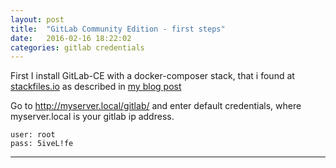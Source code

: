 ```yaml
---
layout: post
title:  "GitLab Community Edition - first steps"
date:   2016-02-16 18:22:02
categories: gitlab credentials
---
```


First I install GitLab-CE with a docker-composer stack, 
that i found at [stackfiles.io] as described in [my blog post]

Go to http://myserver.local/gitlab/ and enter default credentials, 
where myserver.local is your gitlab ip address.


    user: root
    pass: 5iveL!fe

---
[my blog post]: <http://arainho.github.io/rancher/stack/docker-compose/gitlab/2016/02/12/rancher-first-stack.html>
[stackfiles.io]: <https://stackfiles.io/registry/5617e9eb31f4d50100cc9d2f>

